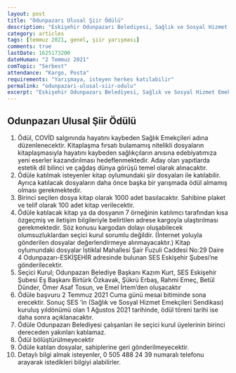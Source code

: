 ```yaml
---
layout: post
title: "Odunpazarı Ulusal Şiir Ödülü"
description: "Eskişehir Odunpazarı Belediyesi, Sağlık ve Sosyal Hizmet Emekçileri Sendikası Eskişehir Şubesi (SES) tarafından şiir yarışması düzenleniyor."
category: articles
tags: [temmuz 2021, genel, şiir yarışması]
comments: true
lastDate: 1625173200    
dateHuman: "2 Temmuz 2021"
comTopic: "Serbest"
attendance: "Kargo, Posta"
requirements: "Yarışmaya, isteyen herkes katılabilir"
permalink: "odunpazari-ulusal-siir-odulu"
excerpt: "Eskişehir Odunpazarı Belediyesi, Sağlık ve Sosyal Hizmet Emekçileri Sendikası Eskişehir Şubesi (SES) tarafından şiir yarışması düzenleniyor."
---
```


## Odunpazarı Ulusal Şiir Ödülü
1. Ödül, COVİD salgınında hayatını kaybeden Sağlık Emekçileri adına düzenlenecektir. Kitaplaşma fırsatı bulamamış nitelikli dosyaların kitaplaşmasıyla hayatını kaybeden sağlıkçıların anısına edebiyatımıza yeni eserler kazandırılması hedeflenmektedir. Aday olan yapıtlarda estetik dil bilinci ve çağdaş dünya görüşü temel olarak alınacaktır.
2. Ödüle katılmak isteyenler kitap oylumundaki şiir dosyaları ile katılabilir. Ayrıca katılacak dosyaların daha önce başka bir yarışmada ödül almamış olması gerekmektedir.
3. Birinci seçilen dosya kitap olarak 1000 adet basılacaktır. Sahibine plaket ve telif olarak 100 adet kitap verilecektir.
4. Ödüle katılacak kitap ya da dosyanın 7 örneğinin katılımcı tarafından kısa özgeçmiş ve iletişim bilgileriyle belirtilen adrese kargoyla ulaştırılması gerekmektedir. Söz konusu kargodan dolayı oluşabilecek olumsuzluklardan seçici kurul sorumlu değildir. (İnternet yoluyla gönderilen dosyalar değerlendirmeye alınmayacaktır.) Kitap oylumundaki dosyalar İstiklal Mahallesi Şair Fuzuli Caddesi No:29 Daire 4 Odunpazarı-ESKİŞEHİR adresinde bulunan SES Eskişehir Şubesi’ne gönderilecektir.
5. Seçici Kurul; Odunpazarı Belediye Başkanı Kazım Kurt, SES Eskişehir Şubesi Eş Başkanı Birtürk Özkavak, Şükrü Erbaş, Rahmi Emeç, Betül Dünder, Ömer Asaf Tosun, ve Emel İrtem’den oluşacaktır
6. Ödüle başvuru 2 Temmuz 2021 Cuma günü mesai bitiminde sona erecektir. Sonuç SES ’in (Sağlık ve Sosyal Hizmet Emekçileri Sendikası) kuruluş yıldönümü olan 1 Ağustos 2021 tarihinde, ödül töreni tarihi ise daha sonra açıklanacaktır.
7. Ödüle Odunpazarı Belediyesi çalışanları ile seçici kurul üyelerinin birinci dereceden yakınları katılamaz.
8. Ödül bölüştürülmeyecektir
9. Ödüle katılan dosyalar, sahiplerine geri gönderilmeyecektir.
10. Detaylı bilgi almak isteyenler, 0 505 488 24 39 numaralı telefonu arayarak istedikleri bilgiyi alabilirler.